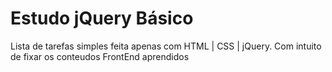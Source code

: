 # Estudo jQuery Básico

Lista de tarefas simples feita apenas com HTML | CSS | jQuery. Com intuito de fixar os conteudos FrontEnd aprendidos 

